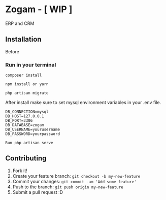 
# Zogam - [ WIP ]

ERP and CRM

## Installation

Before 

### Run in your terminal
```
composer install 

npm install or yarn 

php artisan migrate

```
After install make sure to set mysql environment variables in your .env file.

```
DB_CONNECTION=mysql
DB_HOST=127.0.0.1
DB_PORT=3306
DB_DATABASE=zogam
DB_USERNAME=yourusername
DB_PASSWORD=yourpassword

```

```
Run php artisan serve
```
## Contributing

1. Fork it!
2. Create your feature branch: `git checkout -b my-new-feature`
3. Commit your changes: `git commit -am 'Add some feature'`
4. Push to the branch: `git push origin my-new-feature`
5. Submit a pull request :D


